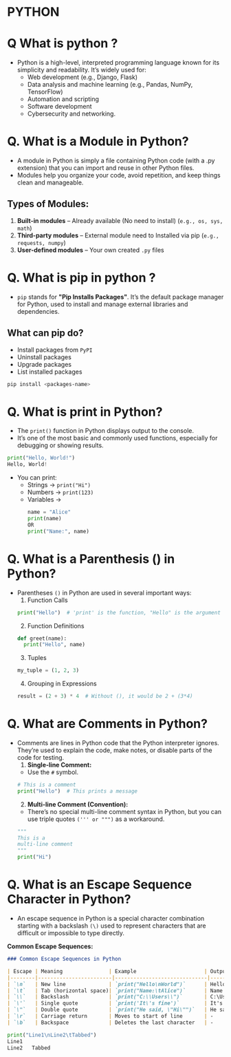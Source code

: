# PYTHON

# Q What is python ?
- Python is a high-level, interpreted programming language known for its simplicity and readability. It’s widely used for:
  - Web development (e.g., Django, Flask)
  - Data analysis and machine learning (e.g., Pandas, NumPy, TensorFlow)
  - Automation and scripting
  - Software development
  - Cybersecurity and networking.

# Q. What is a Module in Python?
- A module in Python is simply a file containing Python code (with a .py extension) that you can import and reuse in other Python files.
- Modules help you organize your code, avoid repetition, and keep things clean and manageable.

## Types of Modules:
1. **Built-in modules** – Already available (No need to install) (`e.g., os, sys, math`)
2. **Third-party modules** – External module need to Installed via pip (`e.g., requests, numpy`)
3. **User-defined modules** – Your own created `.py` files
    
# Q. What is pip in python ?
- `pip` stands for **"Pip Installs Packages"**. It’s the default package manager for Python, used to install and manage external libraries and dependencies.

## What can pip do?
- Install packages from `PyPI`
- Uninstall packages
- Upgrade packages
- List installed packages

```bash
pip install <packages-name>
```

# Q. What is print in Python?
- The `print()` function in Python displays output to the console.
- It’s one of the most basic and commonly used functions, especially for debugging or showing results.
```python
print("Hello, World!")
Hello, World!
```
- You can print:
  - Strings → `print("Hi")`
  - Numbers → `print(123)`
  - Variables →
    ```python
    name = "Alice"
    print(name)
    OR
    print("Name:", name)
    ```
    
# Q. What is a Parenthesis () in Python?
- Parentheses `()` in Python are used in several important ways:
  1.  Function Calls
  ```python
  print("Hello")  # 'print' is the function, "Hello" is the argument
  ```
  2. Function Definitions
  ```python
  def greet(name):
    print("Hello", name)
  ```
  3. Tuples
  ```python
  my_tuple = (1, 2, 3)
  ```
  4. Grouping in Expressions
  ```python
  result = (2 + 3) * 4  # Without (), it would be 2 + (3*4)
  ```

# Q. What are Comments in Python?
- Comments are lines in Python code that the Python interpreter ignores. They’re used to explain the code, make notes, or disable parts of the code for testing.
  1. **Single-line Comment:**
  - Use the `#` symbol.
  ```python
  # This is a comment
  print("Hello")  # This prints a message
  ```
  2. **Multi-line Comment (Convention):**
  - There’s no special multi-line comment syntax in Python, but you can use triple quotes `(''' or """)` as a workaround.
  ```python
  """
  This is a
  multi-line comment
  """
  print("Hi")
  ```
# Q. What is an Escape Sequence Character in Python?
- An escape sequence in Python is a special character combination starting with a backslash `(\)` used to represent characters that are difficult or impossible to type directly.

**Common Escape Sequences:**
```markdown
### Common Escape Sequences in Python

| Escape | Meaning               | Example                      | Output            |
|--------|------------------------|------------------------------|--------------------|
| `\n`   | New line              | `print("Hello\nWorld")`      | Hello <br> World   |
| `\t`   | Tab (horizontal space)| `print("Name:\tAlice")`      | Name: Alice        |
| `\\`   | Backslash             | `print("C:\\Users\\")`       | C:\Users\          |
| `\'`   | Single quote          | `print('It\'s fine')`        | It's fine          |
| `\"`   | Double quote          | `print("He said, \"Hi\"")`   | He said, "Hi"      |
| `\r`   | Carriage return       | Moves to start of line       | -                  |
| `\b`   | Backspace             | Deletes the last character   | -                  |
```
```python
print("Line1\nLine2\tTabbed")
Line1
Line2	Tabbed
```


